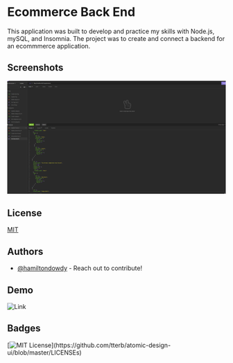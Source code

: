
# Ecommerce Back End

This application was built to develop and practice my skills with Node.js, mySQL, and Insomnia. The project was to create and connect a backend for an ecommmerce application.




## Screenshots

![App Screenshot](./imgs/ecommbackend.png)


## License

[MIT](https://choosealicense.com/licenses/mit/)


## Authors

- [@hamiltondowdy](https://www.github.com/hamiltondowdy) - Reach out to contribute!


## Demo

![Link](https://drive.google.com/file/d/1bQCUGv-xzn2tBVB0QC9dFdtlr0h5FRnH/view)


## Badges



[![MIT License](https://img.shields.io/apm/l/atomic-design-ui.svg?)](https://github.com/tterb/atomic-design-ui/blob/master/LICENSEs)

